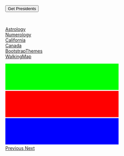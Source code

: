 <div>
  <button id="getPresidents" type="button"> Get Presidents </button>
</div>

<div>
  <ul id='bar'>
  </ul>
</div>

<br>

<a href="AstrologyFinal.html">Astrology</a>
<br>
<a href="NumerologyFinal.html">Numerology</a>
<br>
<a href="california.html">California</a>
<br>
<a href="canada.html">Canada</a>
<br>
<a href="BootstrapThemes.html">BootstrapThemes</a>
<br>
<a href="WalkingMap.html">WalkingMap</a>

<div id="carousel-example-generic" class="carousel slide" data-ride="carousel">

  <div class="carousel-inner" role="listbox">
    <div class="item active">
      <img src="/images/carousel1.png" alt="First slide">
    </div>
    <div class="item">
      <img src="/images/carousel2.png" alt="Second slide">
    </div>
    <div class="item">
      <img src="/images/carousel3.png" alt="Third slide">
    </div>
  </div>
  <a class="left carousel-control" href="#carousel-example-generic" role="button" data-slide="prev">
    <span class="glyphicon glyphicon-chevron-left" aria-hidden="true"></span>
    <span class="sr-only">Previous</span>
  </a>
  <a class="right carousel-control" href="#carousel-example-generic" role="button" data-slide="next">
    <span class="glyphicon glyphicon-chevron-right" aria-hidden="true"></span>
    <span class="sr-only">Next</span>
  </a>
</div>